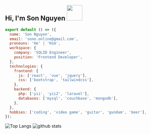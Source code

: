 <h2>Hi, I'm Son Nguyen <img src="https://camo.githubusercontent.com/40dff491d4e8123af55298ef908faedb66c463e5/68747470733a2f2f6d656469612e67697068792e636f6d2f6d656469612f57556c706c634d704f43456d5447427442572f67697068792e676966" width="50"></h2>

```javascript
export default () => ({
  name: 'Son Nguyen',
  email: 'sono.online@gmail.com',
  pronouns: 'He' | 'Him',
  workspace: {
    company: 'SOLID Engineer',
    position: 'Frontend Developer',
  },
  technologies: {
    frontend: {
      js: ['react', 'vue', 'jquery'],
      css: ['bootstrap', 'tailwindcss'],
    },
    backend: {
      php: ['yii', 'yii2', 'laravel'],
      databases: ['mysql', 'couchbase', 'mongodb'],
    },
  },
  hobbies: ['coding', 'video game', 'guitar', 'gundam', 'beer'],
});
```
![Top Langs](https://github-readme-stats.vercel.app/api/top-langs/?username=sonnm)
![github stats](https://github-readme-stats.vercel.app/api?username=sonnm&show_icons=true)
